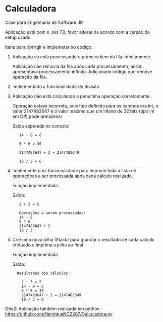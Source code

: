 # Calculadora
Case para Engenharia de Software JR

Aplicação está com o .net 7.0, favor alterar de acordo com a versão do setup usado.

Itens para corrigir e implemetar no codigo:
  1. Aplicação só está processando o primeiro item da fila infinitamente.
     
       Aplicação não removia da fila após cada processamento, assim, apresentava processamento infinito. Adicionado código que remove operação da fila.
  2. Implementado a funcionalidade de divisão.
  3. Aplicação não está calculando a penultima operação corretamente.

       Operação estava incorreta, pois tipo definido para os campos era int, o valor 2147483647 é o valor máximo que um inteiro de 32 bits (tipo int em C#) pode armazenar
     
     	Saída esperada no console:
     
     		14 - 8 = 6
     
     		5 * 6 = 30
     
     		2147483647 + 2 = 2147483649
     
     		18 / 3 = 6

  4. Implemente uma funcionalidade para imprimir toda a lista de operaçõoes a ser processada após cada calculo realizado.

       Função implementada
     
       Saída:
     
            2 + 3 = 5
     
            Operações a serem processadas:
            14 - 8
            5 * 6
            2147483647 + 2
            18 / 3
     
  5. Crie uma nova pilha (Stack) para guardar o resultado de cada calculo efetuado e imprima a pilha ao final

        Função implementada
     
       Saída:
     
           Resultados dos cálculos:
     
             2 + 3 = 5
             14 - 8 = 6
             5 * 6 = 30
             2147483647 + 2 = 2147483649
             18 / 3 = 6


Obs2: Aplicação também realizada em python - https://github.com/HenriqueNC2207/Calculadora.py
